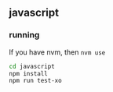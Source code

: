 ## javascript

### running

If you have nvm, then ```nvm use``` 

```bash
cd javascript
npm install
npm run test-xo
```